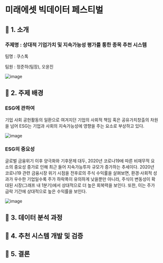 # 미래에셋 빅데이터 페스티벌

## 📍 1. 소개
### 주제명 : 상대적 기업가치 및 지속가능성 평가를 통한 종목 추천 시스템
팀명 : 쿠스톡

팀원 : 정준하(팀장), 오윤진

![image](https://user-images.githubusercontent.com/71584305/140605177-adad078f-43b5-4caa-abf6-87a2984729fe.png)

## 📍 2. 주제 배경

### ESG에 관하여
기업 사회 공헌활동의 일환으로 여겨지던 기업의 사회적 책임 혹은 공유가치창출의 차원을 넘어 ESG는 기업과 사회의 지속가능성에 영향을 주는 요소로 부상하고 있다.

![image](https://user-images.githubusercontent.com/71584305/140605396-55b0e540-9b39-4bf0-9ce6-0391d6c6426b.png)

### ESG의 중요성
글로벌 금융위기 이후 양극화와 기후문제 대두, 2020년 코로나19에 따른 비재무적 요소의 중요성 증가로 인해 최근 들어 지속가능투자 규모가 증가하는 추세이다. 2020년  코로나19 관련 금융시장 위기 시점을 전후로의 주식 수익률을 살펴보면, 환경·사회적 성과가 우수한 기업일수록 주가 하락폭이 유의하게 낮을뿐만 아니라, 주식이 변동성이 확대된 시장(그래프 내 1분기)에서 상대적으로 더 높은 회복력을 보인다. 또한, 이는 주가 급락 기간에 상대적으로 높은 수익률을 보인다.

![image](https://user-images.githubusercontent.com/71584305/140605482-3316c06f-d373-4805-b319-abe53d677fb7.png)


## 📍 3. 데이터 분석 과정


## 📍 4. 추천 시스템 개발 및 검증


## 📍 5. 결론



